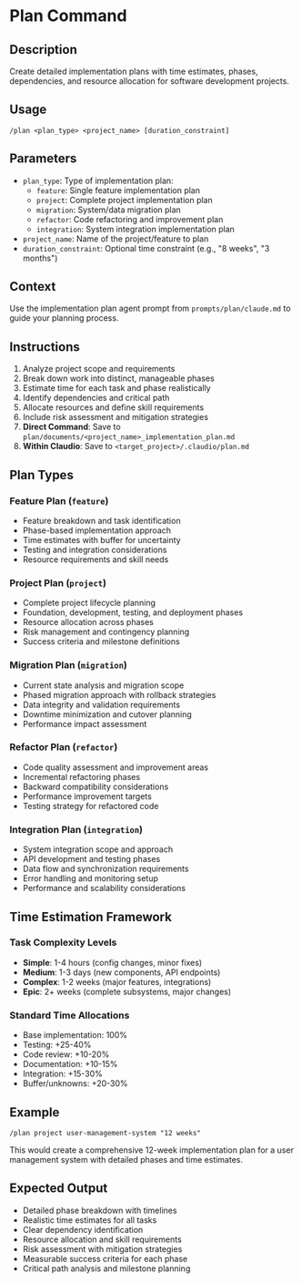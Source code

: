# Plan Command

## Description
Create detailed implementation plans with time estimates, phases, dependencies, and resource allocation for software development projects.

## Usage
```
/plan <plan_type> <project_name> [duration_constraint]
```

## Parameters
- `plan_type`: Type of implementation plan:
  - `feature`: Single feature implementation plan
  - `project`: Complete project implementation plan
  - `migration`: System/data migration plan
  - `refactor`: Code refactoring and improvement plan
  - `integration`: System integration implementation plan
- `project_name`: Name of the project/feature to plan
- `duration_constraint`: Optional time constraint (e.g., "8 weeks", "3 months")

## Context
Use the implementation plan agent prompt from `prompts/plan/claude.md` to guide your planning process.

## Instructions
1. Analyze project scope and requirements
2. Break down work into distinct, manageable phases
3. Estimate time for each task and phase realistically
4. Identify dependencies and critical path
5. Allocate resources and define skill requirements
6. Include risk assessment and mitigation strategies
7. **Direct Command**: Save to `plan/documents/<project_name>_implementation_plan.md`
8. **Within Claudio**: Save to `<target_project>/.claudio/plan.md`

## Plan Types

### Feature Plan (`feature`)
- Feature breakdown and task identification
- Phase-based implementation approach
- Time estimates with buffer for uncertainty
- Testing and integration considerations
- Resource requirements and skill needs

### Project Plan (`project`)
- Complete project lifecycle planning
- Foundation, development, testing, and deployment phases
- Resource allocation across phases
- Risk management and contingency planning
- Success criteria and milestone definitions

### Migration Plan (`migration`)
- Current state analysis and migration scope
- Phased migration approach with rollback strategies
- Data integrity and validation requirements
- Downtime minimization and cutover planning
- Performance impact assessment

### Refactor Plan (`refactor`)
- Code quality assessment and improvement areas
- Incremental refactoring phases
- Backward compatibility considerations
- Performance improvement targets
- Testing strategy for refactored code

### Integration Plan (`integration`)
- System integration scope and approach
- API development and testing phases
- Data flow and synchronization requirements
- Error handling and monitoring setup
- Performance and scalability considerations

## Time Estimation Framework

### Task Complexity Levels
- **Simple**: 1-4 hours (config changes, minor fixes)
- **Medium**: 1-3 days (new components, API endpoints)
- **Complex**: 1-2 weeks (major features, integrations)
- **Epic**: 2+ weeks (complete subsystems, major changes)

### Standard Time Allocations
- Base implementation: 100%
- Testing: +25-40%
- Code review: +10-20%
- Documentation: +10-15%
- Integration: +15-30%
- Buffer/unknowns: +20-30%

## Example
```
/plan project user-management-system "12 weeks"
```
This would create a comprehensive 12-week implementation plan for a user management system with detailed phases and time estimates.

## Expected Output
- Detailed phase breakdown with timelines
- Realistic time estimates for all tasks
- Clear dependency identification
- Resource allocation and skill requirements
- Risk assessment with mitigation strategies
- Measurable success criteria for each phase
- Critical path analysis and milestone planning